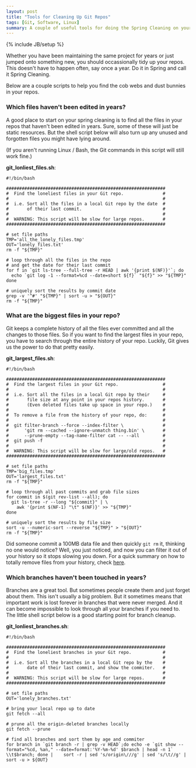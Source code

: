 ```yaml
---
layout: post
title: "Tools for Cleaning Up Git Repos"
tags: [Git, Software, Linux]
summary: A couple of useful tools for doing the Spring Cleaning on your old Git repos.
---
```

{% include JB/setup %}

Whether you have been maintaining the same project for years or just jumped onto something new, you should occassionally tidy up your repos. This doesn't have to happen often, say once a year. Do it in Spring and call it Spring Cleaning.

Below are a couple scripts to help you find the cob webs and dust bunnies in your repos.


### Which files haven't been edited in years?

A good place to start on your spring cleaning is to find all the files in your repos that haven't been edited in years. Sure, some of these will just be static resources. But the shell script below will also turn up any unused and forgotten files you might have lying around.

(If you aren't running Linux / Bash, the Git commands in this script will still work fine.)

**git_lonliest_files.sh**:

```shell
#!/bin/bash

#############################################################
#  Find the loneliest files in your Git repo.               #
#                                                           #
#  i.e. Sort all the files in a local Git repo by the date  #
#       of their last commit.                               #
#                                                           #
#  WARNING: This script will be slow for large repos.       #
#############################################################

# set file paths
TMP='all_the_lonely_files.tmp'
OUT='lonely_files.txt'
rm -f "${TMP}"

# loop through all the files in the repo
# and get the date for their last commit
for f in `git ls-tree --full-tree -r HEAD | awk '{print $(NF)}'`; do
  echo `git log -1 --format=%cd --date=short ${f}` "${f}" >> "${TMP}"
done

# uniquely sort the results by commit date
grep -v '^#' "${TMP}" | sort -u > "${OUT}"
rm -f "${TMP}"
```


### What are the biggest files in your repo?

Git keeps a complete history of all the files ever committed and all the changes to those files. So if you want to find the largest files in your repo, you have to search through the entire history of your repo. Luckily, Git gives us the power to do that pretty easily.

**git_largest_files.sh**:

```shell
#!/bin/bash

#############################################################
#  Find the largest files in your Git repo.                 #
#                                                           #
#  i.e. Sort all the files in a local Git repo by their     #
#       file size at any point in your repos history.       #
#       (Even deleted files take up space in your repo.)    #
#                                                           #
#  To remove a file from the history of your repo, do:      #
#                                                           #
#  git filter-branch --force --index-filter \               #
#      'git rm --cached --ignore-unmatch thing.bin' \       #
#      --prune-empty --tag-name-filter cat -- --all         #
#  git push -f                                              #
#                                                           #
#  WARNING: This script will be slow for large/old repos.   #
#############################################################

# set file paths
TMP='big_files.tmp'
OUT='largest_files.txt'
rm -f "${TMP}"

# loop through all past commits and grab file sizes
for commit in $(git rev-list --all); do
  git ls-tree -r --long "${commit}" | \
    awk '{print $(NF-1) "\t" $(NF)}' >> "${TMP}"
done

# uniquely sort the results by file size
sort -u --numeric-sort --reverse "${TMP}" > "${OUT}"
rm -f "${TMP}"

```

Did someone commit a 100MB data file and then quickly `git rm` it, thinking no one would notice? Well, you just noticed, and now you can filter it out of your history so it stops slowing you down. For a quick summary on how to totally remove files from your history, check [here](https://dalibornasevic.com/posts/2-permanently-remove-files-and-folders-from-git-repo).


### Which branches haven't been touched in years?

Branches are a great tool. But sometimes people create them and just forget about them. This isn't usually a big problem. But it sometimes means that important work is lost forever in branches that were never merged. And it can become impossible to look through all your branches if you need to. The little shell script below is a good starting point for branch cleanup.

**git_lonliest_branches.sh**:

```shell
#!/bin/bash

#############################################################
#  Find the loneliest branches in your Git repo.            #
#                                                           #
#  i.e. Sort all the branches in a local Git repo by the    #
#       date of their last commit, and show the commiter.   #
#                                                           #
#  WARNING: This script will be slow for large repos.       #
#############################################################

# set file paths
OUT='lonely_branches.txt'

# bring your local repo up to date
git fetch --all

# prune all the origin-deleted branches locally
git fetch --prune

# find all branches and sort them by age and commiter
for branch in `git branch -r | grep -v HEAD`;do echo -e `git show --format="%cd, %an," --date=format:'%Y-%m-%d' $branch | head -n 1` \\t$branch; done |    sort -r | sed 's/origin\///g' | sed 's/\t//g' | sort -u > ${OUT}
```
